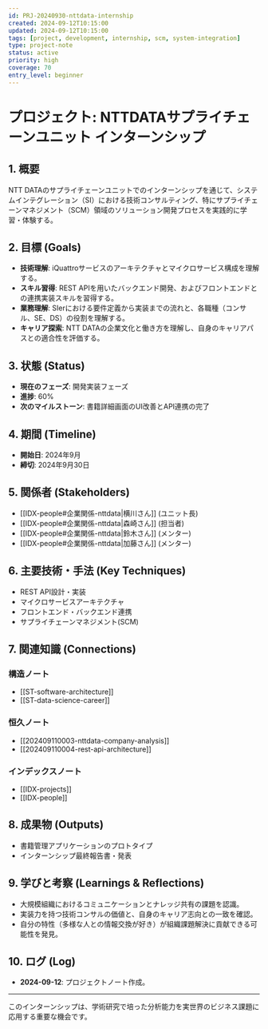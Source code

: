 ```yaml
---
id: PRJ-20240930-nttdata-internship
created: 2024-09-12T10:15:00
updated: 2024-09-12T10:15:00
tags: [project, development, internship, scm, system-integration]
type: project-note
status: active
priority: high
coverage: 70
entry_level: beginner
---
```


# プロジェクト: NTTDATAサプライチェーンユニット インターンシップ

## 1. 概要
NTT DATAのサプライチェーンユニットでのインターンシップを通じて、システムインテグレーション（SI）における技術コンサルティング、特にサプライチェーンマネジメント（SCM）領域のソリューション開発プロセスを実践的に学習・体験する。

## 2. 目標 (Goals)
- **技術理解**: iQuattroサービスのアーキテクチャとマイクロサービス構成を理解する。
- **スキル習得**: REST APIを用いたバックエンド開発、およびフロントエンドとの連携実装スキルを習得する。
- **業務理解**: SIerにおける要件定義から実装までの流れと、各職種（コンサル、SE、DS）の役割を理解する。
- **キャリア探索**: NTT DATAの企業文化と働き方を理解し、自身のキャリアパスとの適合性を評価する。

## 3. 状態 (Status)
- **現在のフェーズ**: 開発実装フェーズ
- **進捗**: 60%
- **次のマイルストーン**: 書籍詳細画面のUI改善とAPI連携の完了

## 4. 期間 (Timeline)
- **開始日**: 2024年9月
- **締切**: 2024年9月30日

## 5. 関係者 (Stakeholders)
- [[IDX-people#企業関係-nttdata|横川さん]] (ユニット長)
- [[IDX-people#企業関係-nttdata|森崎さん]] (担当者)
- [[IDX-people#企業関係-nttdata|鈴木さん]] (メンター)
- [[IDX-people#企業関係-nttdata|加藤さん]] (メンター)

## 6. 主要技術・手法 (Key Techniques)
- REST API設計・実装
- マイクロサービスアーキテクチャ
- フロントエンド・バックエンド連携
- サプライチェーンマネジメント(SCM)

## 7. 関連知識 (Connections)
### 構造ノート
- [[ST-software-architecture]]
- [[ST-data-science-career]]
### 恒久ノート
- [[202409110003-nttdata-company-analysis]]
- [[202409110004-rest-api-architecture]]
### インデックスノート
- [[IDX-projects]]
- [[IDX-people]]

## 8. 成果物 (Outputs)
- 書籍管理アプリケーションのプロトタイプ
- インターンシップ最終報告書・発表

## 9. 学びと考察 (Learnings & Reflections)
- 大規模組織におけるコミュニケーションとナレッジ共有の課題を認識。
- 実装力を持つ技術コンサルの価値と、自身のキャリア志向との一致を確認。
- 自分の特性（多様な人との情報交換が好き）が組織課題解決に貢献できる可能性を発見。

## 10. ログ (Log)
- **2024-09-12**: プロジェクトノート作成。
---
このインターンシップは、学術研究で培った分析能力を実世界のビジネス課題に応用する重要な機会です。
